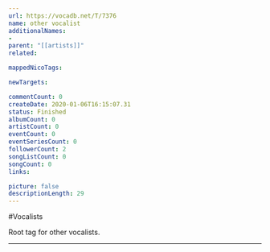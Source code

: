 ```yaml
---
url: https://vocadb.net/T/7376
name: other vocalist
additionalNames: 
- 
parent: "[[artists]]"
related:

mappedNicoTags:

newTargets:

commentCount: 0
createDate: 2020-01-06T16:15:07.31
status: Finished
albumCount: 0
artistCount: 0
eventCount: 0
eventSeriesCount: 0
followerCount: 2
songListCount: 0
songCount: 0
links: 

picture: false
descriptionLength: 29
---
```


#Vocalists

Root tag for other vocalists.

---

